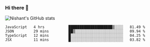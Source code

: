### Hi there 👋

<!--
**phoenixx1/phoenixx1** is a ✨ _special_ ✨ repository because its `README.md` (this file) appears on your GitHub profile.

Here are some ideas to get you started:

- 🔭 I’m currently working on ...
- 🌱 I’m currently learning ...
- 👯 I’m looking to collaborate on ...
- 🤔 I’m looking for help with ...
- 💬 Ask me about ...
- 📫 How to reach me: ...
- 😄 Pronouns: ...
- ⚡ Fun fact: ...
-->

![Nishant's GitHub stats](https://github-readme-stats.vercel.app/api?username=phoenixx1&count_private=true)   
<!--START_SECTION:waka-->
```text
JavaScript   4 hrs           ████████████████████▒░░░░   81.49 % 
JSON         29 mins         ██▒░░░░░░░░░░░░░░░░░░░░░░   09.94 % 
TypeScript   12 mins         █░░░░░░░░░░░░░░░░░░░░░░░░   04.25 % 
JSX          11 mins         █░░░░░░░░░░░░░░░░░░░░░░░░   03.82 % 
```
<!--END_SECTION:waka-->
